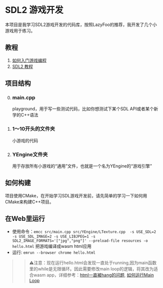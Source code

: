 # SDL2 游戏开发
本项目是我学习SDL2游戏开发的代码库，按照LazyFoo的推荐，我开发了几个小游戏用于练习。

## 教程
1. [如何入门游戏编程](https://lazyfoo.net/articles/article01/index.php) 
2. [SDL2 教程](https://lazyfoo.net/tutorials/SDL/index.php)

## 项目结构
0. ### main.cpp
    playground，用于写一些测试代码，比如你想测试下某个SDL API或者某个新学的C++语法
1. ### 1～10开头的文件夹
   小游戏的代码
2. ### YEngine文件夹
   用于存放所有小游戏的“通用”文件，也就是一个名为YEngine的“游戏引擎”


## 如何构建
项目使用CMake，在开始学习SDL游戏开发前，请先简单的学习一下如何用CMake来构建C++项目。


## 在Web里运行

- 使用命令：`emcc src/main.cpp src/YEngine/LTexture.cpp  -s USE_SDL=2 -s USE_SDL_IMAGE=2 -s USE_LIBJPEG=1 -s SDL2_IMAGE_FORMATS='["jpg","png"]' --preload-file resources -o hello.html` 把游戏编译成wasm html应用
- 运行: `emrun --browser chrome hello.html`

>> ⚠️注意：现在运行hello.html会发现一直处于running,因为main函数里的while是无限循环。因此需要修改main loop的逻辑，将其改为适合wasm app，详细参考：[html一直被hang的问题](https://emscripten.org/docs/getting_started/FAQ.html#why-does-my-html-app-hang), [如何运行Main Loop](https://emscripten.org/docs/getting_started/FAQ.html#faq-how-run-event-loop)
